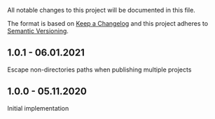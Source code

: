 All notable changes to this project will be documented in this file.

The format is based on [Keep a Changelog](http://keepachangelog.com/)
and this project adheres to [Semantic Versioning](http://semver.org/).

## 1.0.1 - 06.01.2021

Escape non-directories paths when publishing multiple projects

## 1.0.0 - 05.11.2020

Initial implementation
